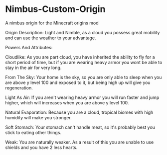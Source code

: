 # Nimbus-Custom-Origin
A nimbus origin for the Minecraft origins mod


Origin Description:
Light and Nimble, as a cloud you possess great mobility and can use the weather to your advantage.


Powers And Attributes:

Cloudlike: As you are part cloud, you have inherited the ability to fly for a short period of time, but if you are wearing heavy armor you wont be able to stay in the air for very long.

From The Sky: Your home is the sky, so you are only able to sleep when you are above y level 100 and exposed to it, but being high up will give you regeneration.

Light As Air: If you aren't wearing heavy armor you will run faster and jump higher, which will increases when you are above y level 100.

Natural Evaporation: Because you are a cloud, tropical biomes with high humidity will make you stronger.

Soft Stomach: Your stomach can't handle meat, so it's probably best you stick to eating other things.

Weak: You are naturally weaker. As a result of this you are unable to use shields and you have 2 less hearts.
